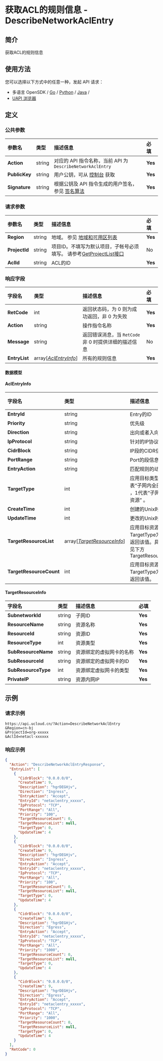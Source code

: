 # 获取ACL的规则信息 - DescribeNetworkAclEntry

## 简介

获取ACL的规则信息






## 使用方法

您可以选择以下方式中的任意一种，发起 API 请求：
- 多语言 OpenSDK / [Go](https://github.com/ucloud/ucloud-sdk-go) / [Python](https://github.com/ucloud/ucloud-sdk-python3) / [Java](https://github.com/ucloud/ucloud-sdk-java) /
- [UAPI 浏览器](https://console.ucloud.cn/uapi/detail?id=DescribeNetworkAclEntry)


## 定义

### 公共参数

| 参数名 | 类型 | 描述信息 | 必填 |
|:---|:---|:---|:---|
| **Action**     | string  | 对应的 API 指令名称，当前 API 为 `DescribeNetworkAclEntry`                        | **Yes** |
| **PublicKey**  | string  | 用户公钥，可从 [控制台](https://console.ucloud.cn/uapi/apikey) 获取                                             | **Yes** |
| **Signature**  | string  | 根据公钥及 API 指令生成的用户签名，参见 [签名算法](api/summary/signature.md)  | **Yes** |

### 请求参数

| 参数名 | 类型 | 描述信息 | 必填 |
|:---|:---|:---|:---|
| **Region** | string | 地域。 参见 [地域和可用区列表](api/summary/regionlist) |**Yes**|
| **ProjectId** | string | 项目ID。不填写为默认项目，子帐号必须填写。 请参考[GetProjectList接口](api/summary/get_project_list) |No|
| **AclId** | string | ACL的ID |**Yes**|

### 响应字段

| 字段名 | 类型 | 描述信息 | 必填 |
|:---|:---|:---|:---|
| **RetCode** | int | 返回状态码，为 0 则为成功返回，非 0 为失败 |**Yes**|
| **Action** | string | 操作指令名称 |**Yes**|
| **Message** | string | 返回错误消息，当 `RetCode` 非 0 时提供详细的描述信息 |No|
| **EntryList** | array[[*AclEntryInfo*](#AclEntryInfo)] | 所有的规则信息 |**Yes**|

#### 数据模型


#### AclEntryInfo

| 字段名 | 类型 | 描述信息 | 必填 |
|:---|:---|:---|:---|
| **EntryId** | string | Entry的ID |**Yes**|
| **Priority** | string | 优先级 |**Yes**|
| **Direction** | string | 出向或者入向 |**Yes**|
| **IpProtocol** | string | 针对的IP协议 |**Yes**|
| **CidrBlock** | string | IP段的CIDR信息 |**Yes**|
| **PortRange** | string | Port的段信息 |**Yes**|
| **EntryAction** | string | 匹配规则的动作 |**Yes**|
| **TargetType** | int | 应用目标类型。 0代表“子网内全部资源” ，1代表“子网内指定资源” 。 |**Yes**|
| **CreateTime** | int | 创建的Unix时间戳 |**Yes**|
| **UpdateTime** | int | 更改的Unix时间戳 |**Yes**|
| **TargetResourceList** | array[[*TargetResourceInfo*](#TargetResourceInfo)] | 应用目标资源信息。TargetType为0时不返回该值。具体结构见下方TargetResourceInfo |No|
| **TargetResourceCount** | int | 应用目标资源数量。TargetType为0时不返回该值。 |No|

#### TargetResourceInfo

| 字段名 | 类型 | 描述信息 | 必填 |
|:---|:---|:---|:---|
| **SubnetworkId** | string | 子网ID |**Yes**|
| **ResourceName** | string | 资源名称 |**Yes**|
| **ResourceId** | string | 资源ID |**Yes**|
| **ResourceType** | int | 资源类型 |**Yes**|
| **SubResourceName** | string | 资源绑定的虚拟网卡的名称 |**Yes**|
| **SubResourceId** | string | 资源绑定的虚拟网卡的ID |**Yes**|
| **SubResourceType** | int | 资源绑定虚拟网卡的类型 |**Yes**|
| **PrivateIP** | string | 资源内网IP |**Yes**|

## 示例

### 请求示例
    
```
https://api.ucloud.cn/?Action=DescribeNetworkAclEntry
&Region=cn-bj
&ProjectId=org-xxxxx
&AclId=netacl-xxxxxx
```

### 响应示例
    
```json
{
  "Action": "DescribeNetworkAclEntryResponse",
  "EntryList": [
    {
      "CidrBlock": "0.0.0.0/0",
      "CreateTime": 9,
      "Description": "hgrDEGHjv",
      "Direction": "Ingress",
      "EntryAction": "Accept",
      "EntryId": "netaclentry_xxxxx",
      "IpProtocol": "TCP",
      "PortRange": "All",
      "Priority": "100",
      "TargetResourceCount": 0,
      "TargetResourceList": null,
      "TargetType": 0,
      "UpdateTime": 4
    },
    {
      "CidrBlock": "0.0.0.0/0",
      "CreateTime": 9,
      "Description": "hgrDEGHjv",
      "Direction": "Ingress",
      "EntryAction": "Accept",
      "EntryId": "netaclentry_xxxxx",
      "IpProtocol": "TCP",
      "PortRange": "All",
      "Priority": "100",
      "TargetResourceCount": 0,
      "TargetResourceList": null,
      "TargetType": 0,
      "UpdateTime": 4
    },
    {
      "CidrBlock": "0.0.0.0/0",
      "CreateTime": 9,
      "Description": "hgrDEGHjv",
      "Direction": "Egress",
      "EntryAction": "Accept",
      "EntryId": "netaclentry_xxxxx",
      "IpProtocol": "TCP",
      "PortRange": "All",
      "Priority": "1000",
      "TargetResourceCount": 0,
      "TargetResourceList": null,
      "TargetType": 0,
      "UpdateTime": 4
    },
    {
      "CidrBlock": "0.0.0.0/0",
      "CreateTime": 9,
      "Description": "hgrDEGHjv",
      "Direction": "Egress",
      "EntryAction": "Accept",
      "EntryId": "netaclentry_xxxxx",
      "IpProtocol": "TCP",
      "PortRange": "All",
      "Priority": "1000",
      "TargetResourceCount": 0,
      "TargetResourceList": null,
      "TargetType": 0,
      "UpdateTime": 4
    }
  ],
  "RetCode": 0
}
```





